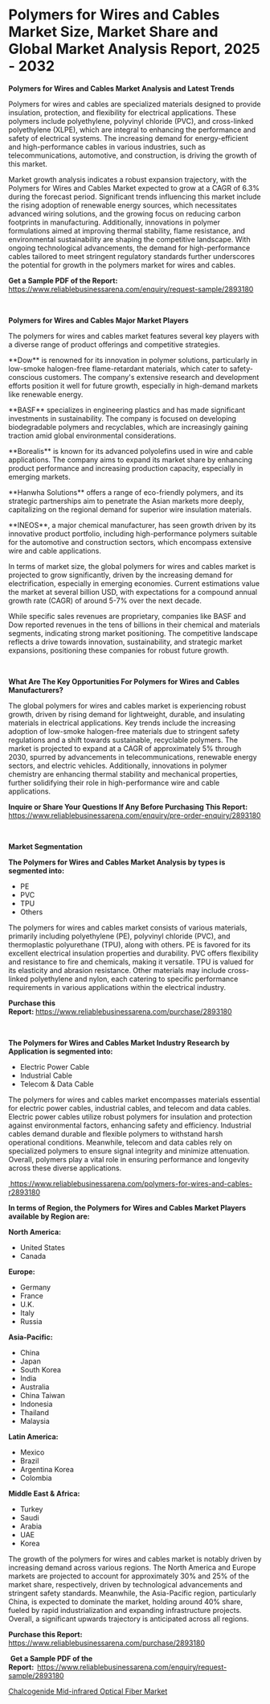 <p><h1>Polymers for Wires and Cables Market Size, Market Share and Global Market Analysis Report, 2025 - 2032</h1></p><p><strong>Polymers for Wires and Cables Market Analysis and Latest Trends</strong></p>
<p><p>Polymers for wires and cables are specialized materials designed to provide insulation, protection, and flexibility for electrical applications. These polymers include polyethylene, polyvinyl chloride (PVC), and cross-linked polyethylene (XLPE), which are integral to enhancing the performance and safety of electrical systems. The increasing demand for energy-efficient and high-performance cables in various industries, such as telecommunications, automotive, and construction, is driving the growth of this market.</p><p>Market growth analysis indicates a robust expansion trajectory, with the Polymers for Wires and Cables Market expected to grow at a CAGR of 6.3% during the forecast period. Significant trends influencing this market include the rising adoption of renewable energy sources, which necessitates advanced wiring solutions, and the growing focus on reducing carbon footprints in manufacturing. Additionally, innovations in polymer formulations aimed at improving thermal stability, flame resistance, and environmental sustainability are shaping the competitive landscape. With ongoing technological advancements, the demand for high-performance cables tailored to meet stringent regulatory standards further underscores the potential for growth in the polymers market for wires and cables.</p></p>
<p><strong>Get a Sample PDF of the Report:&nbsp;</strong> <a href="https://www.reliablebusinessarena.com/enquiry/request-sample/2893180?utm_campaign=3272&utm_medium=2&utm_source=Github&utm_content=ia&utm_term=15032025&utm_id=polymers-for-wires-and-cables">https://www.reliablebusinessarena.com/enquiry/request-sample/2893180</a></p>
<p>&nbsp;</p>
<p><strong>Polymers for Wires and Cables Major Market Players</strong></p>
<p><p>The polymers for wires and cables market features several key players with a diverse range of product offerings and competitive strategies. </p><p>**Dow** is renowned for its innovation in polymer solutions, particularly in low-smoke halogen-free flame-retardant materials, which cater to safety-conscious customers. The company's extensive research and development efforts position it well for future growth, especially in high-demand markets like renewable energy.</p><p>**BASF** specializes in engineering plastics and has made significant investments in sustainability. The company is focused on developing biodegradable polymers and recyclables, which are increasingly gaining traction amid global environmental considerations.</p><p>**Borealis** is known for its advanced polyolefins used in wire and cable applications. The company aims to expand its market share by enhancing product performance and increasing production capacity, especially in emerging markets.</p><p>**Hanwha Solutions** offers a range of eco-friendly polymers, and its strategic partnerships aim to penetrate the Asian markets more deeply, capitalizing on the regional demand for superior wire insulation materials.</p><p>**INEOS**, a major chemical manufacturer, has seen growth driven by its innovative product portfolio, including high-performance polymers suitable for the automotive and construction sectors, which encompass extensive wire and cable applications.</p><p>In terms of market size, the global polymers for wires and cables market is projected to grow significantly, driven by the increasing demand for electrification, especially in emerging economies. Current estimations value the market at several billion USD, with expectations for a compound annual growth rate (CAGR) of around 5-7% over the next decade.</p><p>While specific sales revenues are proprietary, companies like BASF and Dow reported revenues in the tens of billions in their chemical and materials segments, indicating strong market positioning. The competitive landscape reflects a drive towards innovation, sustainability, and strategic market expansions, positioning these companies for robust future growth.</p></p>
<p>&nbsp;</p>
<p><strong>What Are The Key Opportunities For Polymers for Wires and Cables Manufacturers?</strong></p>
<p><p>The global polymers for wires and cables market is experiencing robust growth, driven by rising demand for lightweight, durable, and insulating materials in electrical applications. Key trends include the increasing adoption of low-smoke halogen-free materials due to stringent safety regulations and a shift towards sustainable, recyclable polymers. The market is projected to expand at a CAGR of approximately 5% through 2030, spurred by advancements in telecommunications, renewable energy sectors, and electric vehicles. Additionally, innovations in polymer chemistry are enhancing thermal stability and mechanical properties, further solidifying their role in high-performance wire and cable applications.</p></p>
<p><strong>Inquire or Share Your Questions If Any Before Purchasing This Report:</strong> <a href="https://www.reliablebusinessarena.com/enquiry/pre-order-enquiry/2893180?utm_campaign=3272&utm_medium=2&utm_source=Github&utm_content=ia&utm_term=15032025&utm_id=polymers-for-wires-and-cables">https://www.reliablebusinessarena.com/enquiry/pre-order-enquiry/2893180</a></p>
<p>&nbsp;</p>
<p><strong>Market Segmentation</strong></p>
<p><strong>The Polymers for Wires and Cables Market Analysis by types is segmented into:</strong></p>
<p><ul><li>PE</li><li>PVC</li><li>TPU</li><li>Others</li></ul></p>
<p><p>The polymers for wires and cables market consists of various materials, primarily including polyethylene (PE), polyvinyl chloride (PVC), and thermoplastic polyurethane (TPU), along with others. PE is favored for its excellent electrical insulation properties and durability. PVC offers flexibility and resistance to fire and chemicals, making it versatile. TPU is valued for its elasticity and abrasion resistance. Other materials may include cross-linked polyethylene and nylon, each catering to specific performance requirements in various applications within the electrical industry.</p></p>
<p><strong>Purchase this Report:&nbsp;</strong><a href="https://www.reliablebusinessarena.com/purchase/2893180?utm_campaign=3272&utm_medium=2&utm_source=Github&utm_content=ia&utm_term=15032025&utm_id=polymers-for-wires-and-cables">https://www.reliablebusinessarena.com/purchase/2893180</a></p>
<p>&nbsp;</p>
<p><strong>The Polymers for Wires and Cables Market Industry Research by Application is segmented into:</strong></p>
<p><ul><li>Electric Power Cable</li><li>Industrial Cable</li><li>Telecom & Data Cable</li></ul></p>
<p><p>The polymers for wires and cables market encompasses materials essential for electric power cables, industrial cables, and telecom and data cables. Electric power cables utilize robust polymers for insulation and protection against environmental factors, enhancing safety and efficiency. Industrial cables demand durable and flexible polymers to withstand harsh operational conditions. Meanwhile, telecom and data cables rely on specialized polymers to ensure signal integrity and minimize attenuation. Overall, polymers play a vital role in ensuring performance and longevity across these diverse applications.</p></p>
<p><a href="https://www.reliablebusinessarena.com/polymers-for-wires-and-cables-r2893180?utm_campaign=3272&utm_medium=2&utm_source=Github&utm_content=ia&utm_term=15032025&utm_id=polymers-for-wires-and-cables">&nbsp;https://www.reliablebusinessarena.com/polymers-for-wires-and-cables-r2893180</a></p>
<p><strong>In terms of Region, the Polymers for Wires and Cables Market Players available by Region are:</strong></p>
<p>
    <p> <strong> North America: </strong>
        <ul>
            <li>United States</li>
            <li>Canada</li>
        </ul>
        </p> 
    <p> <strong> Europe: </strong>
        <ul>
            <li>Germany</li>
            <li>France</li>
            <li>U.K.</li>
            <li>Italy</li>
            <li>Russia</li>
        </ul>
        </p> 
    <p> <strong> Asia-Pacific: </strong>
        <ul>
            <li>China</li>
            <li>Japan</li>
            <li>South Korea</li>
            <li>India</li>
            <li>Australia</li>
            <li>China Taiwan</li>
            <li>Indonesia</li>
            <li>Thailand</li>
            <li>Malaysia</li>
        </ul>
        </p> 
    <p> <strong> Latin America: </strong>
        <ul>
            <li>Mexico</li>
            <li>Brazil</li>
            <li>Argentina Korea</li>
            <li>Colombia</li>
        </ul>
        </p> 
    <p> <strong> Middle East & Africa: </strong>
        <ul>
            <li>Turkey</li>
            <li>Saudi</li>
            <li>Arabia</li>
            <li>UAE</li>
            <li>Korea</li>
        </ul>
    </p>
    </p>
<p><p>The growth of the polymers for wires and cables market is notably driven by increasing demand across various regions. The North America and Europe markets are projected to account for approximately 30% and 25% of the market share, respectively, driven by technological advancements and stringent safety standards. Meanwhile, the Asia-Pacific region, particularly China, is expected to dominate the market, holding around 40% share, fueled by rapid industrialization and expanding infrastructure projects. Overall, a significant upwards trajectory is anticipated across all regions.</p></p>
<p><strong>Purchase this Report: </strong><a href="https://www.reliablebusinessarena.com/purchase/2893180?utm_campaign=3272&utm_medium=2&utm_source=Github&utm_content=ia&utm_term=15032025&utm_id=polymers-for-wires-and-cables">https://www.reliablebusinessarena.com/purchase/2893180</a></p>
<p>&nbsp;<strong>Get a Sample PDF of the Report:&nbsp;&nbsp;</strong><a href="https://www.reliablebusinessarena.com/enquiry/request-sample/2893180?utm_campaign=3272&utm_medium=2&utm_source=Github&utm_content=ia&utm_term=15032025&utm_id=polymers-for-wires-and-cables">https://www.reliablebusinessarena.com/enquiry/request-sample/2893180</a></p>
<p><strong></strong></p>
<p><p><a href="https://github.com/huelarnzeba29/Market-Research-Report-List-1/blob/main/chalcogenide-mid-infrared-optical-fiber-market.md?utm_campaign=3272&utm_medium=2&utm_source=Github&utm_content=ia&utm_term=15032025&utm_id=polymers-for-wires-and-cables">Chalcogenide Mid-infrared Optical Fiber Market</a></p></p>
